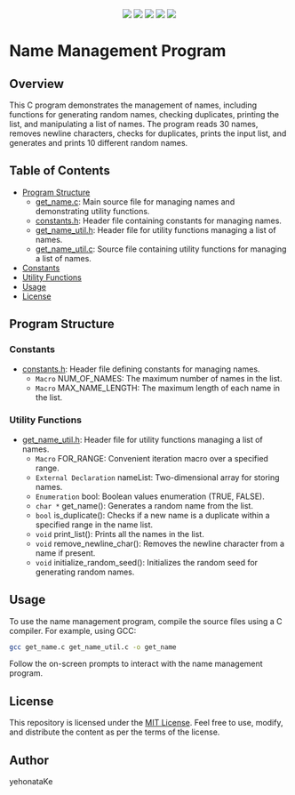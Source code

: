 <div align="center">
  <img src="https://img.shields.io/badge/language-C-blue.svg?logo=c">
  <img src="https://img.shields.io/badge/platform-macOS-blue.svg?logo=macos">
  <img src="https://img.shields.io/badge/platform-Linux-orange.svg?logo=linux"> 
  <img src="https://img.shields.io/badge/platform-Ubuntu-%23E95420.svg?logo=ubuntu">
  <img src="https://custom-icon-badges.demolab.com/github/license/denvercoder1/custom-icon-badges?logo=law">
</div>

# Name Management Program

## Overview
This C program demonstrates the management of names, including functions for generating random names, checking duplicates, printing the list, and manipulating a list of names. The program reads 30 names, removes newline characters, checks for duplicates, prints the input list, and generates and prints 10 different random names.

## Table of Contents
- [Program Structure](#Program-structure)
  - [get_name.c](./get_name.c): Main source file for managing names and demonstrating utility functions.
  - [constants.h](./constants.h): Header file containing constants for managing names.
  - [get_name_util.h](./get_name_util.h): Header file for utility functions managing a list of names.
  - [get_name_util.c](./get_name_util.c): Source file containing utility functions for managing a list of names.
- [Constants](#constants)
- [Utility Functions](#utility-functions)
- [Usage](#usage)
- [License](#license)

## Program Structure

### Constants
- [constants.h](./constants.h): Header file defining constants for managing names.
    - `Macro` NUM_OF_NAMES: The maximum number of names in the list.
    - `Macro` MAX_NAME_LENGTH: The maximum length of each name in the list.

### Utility Functions
- [get_name_util.h](./get_name_util.h): Header file for utility functions managing a list of names.
    - `Macro` FOR_RANGE: Convenient iteration macro over a specified range.
    - `External Declaration` nameList: Two-dimensional array for storing names.
    - `Enumeration` bool: Boolean values enumeration (TRUE, FALSE).
    - `char *` get_name(): Generates a random name from the list.
    - `bool` is_duplicate(): Checks if a new name is a duplicate within a specified range in the name list.
    - `void` print_list(): Prints all the names in the list.
    - `void` remove_newline_char(): Removes the newline character from a name if present.
    - `void` initialize_random_seed(): Initializes the random seed for generating random names.

## Usage
To use the name management program, compile the source files using a C compiler. For example, using GCC:

```bash
gcc get_name.c get_name_util.c -o get_name
```

Follow the on-screen prompts to interact with the name management program.

## License

This repository is licensed under the [MIT License](https://github.com/yehonatanke/OpenU-C-Programming/blob/main/LICENSE).
Feel free to use, modify, and distribute the content as per the terms of the license.

## Author

yehonataKe
